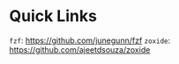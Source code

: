 # Quick Links

`fzf`: https://github.com/junegunn/fzf
`zoxide`: https://github.com/ajeetdsouza/zoxide
